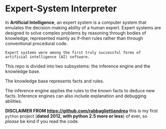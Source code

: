 

# Expert-System Interpreter

In **Artificial Intelligence**, an expert system is a computer system that emulates the decision-making ability of a human expert. 
Expert systems are designed to solve complex problems by reasoning through bodies of knowledge, represented mainly as if–then rules rather than through conventional procedural code.

`Expert systems were among the first truly successful forms of artificial intelligence (AI) software.`

This repo is divided into two subsystems: the inference engine and the knowledge base. 

The knowledge base represents facts and rules. 

The inference engine applies the rules to the known facts to deduce new facts. Inference engines can also include explanation and debugging abilities.

**DISCLAIMER FROM https://github.com/rabbagliettiandrea** this is my first `python` project (**dated 2012, with python 2.5 more or less**) of ever, so *please* be kind if you read the code.
